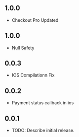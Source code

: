 ## 1.0.0

* Checkout Pro Updated

## 1.0.0

* Null Safety

## 0.0.3

* IOS Compilationn Fix

## 0.0.2

* Payment status callback in ios


## 0.0.1

* TODO: Describe initial release.
